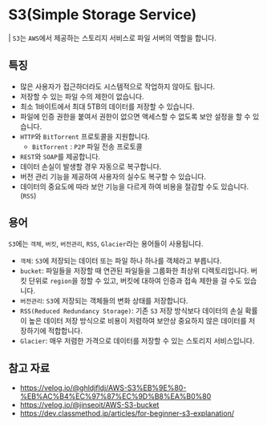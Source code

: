 # S3(Simple Storage Service)
| `S3`는 `AWS`에서 제공하는 스토리지 서비스로 파일 서버의 역할을 합니다.
## 특징
- 많은 사용자가 접근하더라도 시스템적으로 작업하지 않아도 됩니다.
- 저장할 수 있는 파일 수의 제한이 없습니다.
- 최소 1바이트에서 최대 5TB의 데이터를 저장할 수 있습니다.
- 파일에 인증 권한을 붙여서 권한이 없으면 액세스할 수 없도록 보안 설정을 할 수 있습니다.
- `HTTP`와 `BitTorrent` 프로토콜을 지원합니다.
	- `BitTorrent` : `P2P` 파일 전송 프로토콜
- `REST`와 `SOAP`를 제공합니다.
- 데이터 손실이 발생할 경우 자동으로 복구합니다.
- 버전 관리 기능을 제공하여 사용자의 실수도 복구할 수 있습니다.
- 데이터의 중요도에 따라 보안 기능을 다르게 하여 비용을 절감할 수도 있습니다.(`RSS`)
## 용어
`S3`에는 `객체`, `버킷`, `버전관리`, `RSS`, `Glacier`라는 용어들이 사용됩니다.
- `객체`: `S3`에 저장되는 데이터 또는 파일 하나 하나를 객체라고 부릅니다.
- `bucket`: 파일들을 저장할 때 연관된 파일들을 그룹화한 최상위 디렉토리입니다. 버킷 단위로 `region`을 정할 수 있고, 버킷에 대하여 인증과 접속 제한을 걸 수도 있습니다.
- `버전관리`: `S3`에 저장되는 객체들의 변화 상태를 저장합니다.
- `RSS(Reduced Redundancy Storage)`: 기존 `S3` 저장 방식보다 데이터의 손실 확률이 높은 데이터 저장 방식으로 비용이 저렴하여 보안상 중요하지 않은 데이터를 저장하기에 적합합니다.
- `Glacier`: 매우 저렴한 가격으로 데이터를 저장할 수 있는 스토리지 서비스입니다.
## 참고 자료
- https://velog.io/@ghldjfldj/AWS-S3%EB%9E%80-%EB%AC%B4%EC%97%87%EC%9D%B8%EA%B0%80
- https://velog.io/@jinseoit/AWS-S3-bucket
- https://dev.classmethod.jp/articles/for-beginner-s3-explanation/